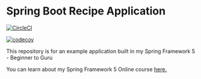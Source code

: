 # Spring Boot Recipe Application

[![CircleCI](https://circleci.com/gh/dgerontopoulos/spring5-recipe-app.svg?style=svg)](https://circleci.com/gh/dgerontopoulos/spring5-recipe-app)

[![codecov](https://codecov.io/gh/dgerontopoulos/spring5-mysql-recipe-app/branch/master/graph/badge.svg)](https://codecov.io/gh/dgerontopoulos/spring5-mysql-recipe-app)

This repository is for an example application built in my Spring Framework 5 - Beginner to Guru

You can learn about my Spring Framework 5 Online course [here.](http://courses.springframework.guru/p/spring-framework-5-begginer-to-guru/?product_id=363173)
